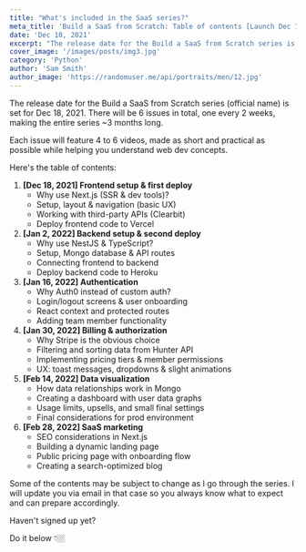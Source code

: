```yaml
---
title: "What's included in the SaaS series?"
meta_title: 'Build a SaaS from Scratch: Table of contents [Launch Dec 18 2021]'
date: 'Dec 10, 2021'
excerpt: "The release date for the Build a SaaS from Scratch series is set for Dec 18, 2021. Here's what to expect (full table of contents)."
cover_image: '/images/posts/img3.jpg'
category: 'Python'
author: 'Sam Smith'
author_image: 'https://randomuser.me/api/portraits/men/12.jpg'
---
```


The release date for the Build a SaaS from Scratch series (official name) is set for Dec 18, 2021. There will be 6 issues in total, one every 2 weeks, making the entire series ~3 months long.

Each issue will feature 4 to 6 videos, made as short and practical as possible while helping you understand web dev concepts.

Here's the table of contents:

1. **[Dec 18, 2021] Frontend setup & first deploy**
    - Why use Next.js (SSR & dev tools)?
    - Setup, layout & navigation (basic UX)
    - Working with third-party APIs (Clearbit)
    - Deploy frontend code to Vercel
2. **[Jan 2, 2022] Backend setup & second deploy**
    - Why use NestJS & TypeScript?
    - Setup, Mongo database & API routes
    - Connecting frontend to backend
    - Deploy backend code to Heroku
3. **[Jan 16, 2022] Authentication**
    - Why Auth0 instead of custom auth?
    - Login/logout screens & user onboarding
    - React context and protected routes
    - Adding team member functionality
4. **[Jan 30, 2022] Billing & authorization**
    - Why Stripe is the obvious choice
    - Filtering and sorting data from Hunter API
    - Implementing pricing tiers & member permissions
    - UX: toast messages, dropdowns & slight animations
5. **[Feb 14, 2022] Data visualization**
    - How data relationships work in Mongo
    - Creating a dashboard with user data graphs
    - Usage limits, upsells, and small final settings
    - Final considerations for prod environment
6. **[Feb 28, 2022] SaaS marketing**
    - SEO considerations in Next.js
    - Building a dynamic landing page
    - Public pricing page with onboarding flow
    - Creating a search-optimized blog

Some of the contents may be subject to change as I go through the series. I will update you via email in that case so you always know what to expect and can prepare accordingly.

Haven't signed up yet?

Do it below 👇🏼
